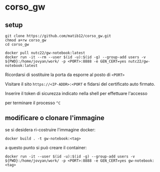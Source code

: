 # corso_gw

## setup

```shell
git clone https://github.com/matib12/corso_gw.git
chmod a+rw corso_gw
cd corso_gw

docker pull nutc22/gw-notebook:latest
docker run -it --rm --user $(id -u):$(id -g) --group-add users -v ${PWD}:/home/jovyan/work/ -p <PORT>:8888 -e GEN_CERT=yes nutc22/gw-notebook:latest
```
Ricordarsi di sostituire la porta da esporre al posto di `<PORT>`

Visitare il sito `https://<IP-ADDR>:<PORT`
e fidarsi del certificato auto firmato.

Inserire il token di sicurezza indicato nella shell per effettuare l'accesso

per terminare il processo `^C`



## modificare o clonare l'immagine

se si desidera ri-costruire l'immagine docker:

```shell
docker build . -t gw-notebook:<tag>
```

a questo punto si può creare il container:
```shell
docker run -it --user $(id -u):$(id -g) --group-add users -v ${PWD}:/home/jovyan/work/ -p <PORT>:8888 -e GEN_CERT=yes gw-notebook:<tag>
```
